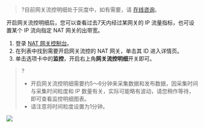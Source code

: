 >?目前网关流控明细处于灰度中，如有需要，请 [在线咨询](https://cloud.tencent.com/online-service?from=sales&source=PRESALE)。

开启网关流控明细后，您可以查看过去7天内经过某网关的 IP 流量指标，也可设置某个 IP 流向指定 NAT 网关的出带宽。
1. 登录 [NAT 网关控制台](https://console.cloud.tencent.com/vpc/nat?fromNav)。
2. 在列表中找到需要开启网关流控的 NAT 网关，单击其 ID 进入详情页。
3. 单击选项卡中的**监控**，开启右上角**网关流控明细**开关即可。
>?
>- 开启网关流控明细需要约5～6分钟来采集数据和发布数据，因采集时间与采集时间粒度和 IP 数量有关，实际可能略有波动，请您稍作等待，即可查看监控明细图表。
>- 请注意将时间粒度设置为1分钟。
>
![](https://qcloudimg.tencent-cloud.cn/raw/ca6fc4b45a92556981e25fc2c85f29c9.png)
